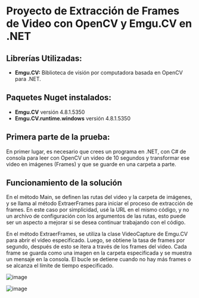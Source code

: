 # Proyecto de Extracción de Frames de Video con OpenCV y Emgu.CV en .NET

## Librerías Utilizadas:
- **Emgu.CV:** Biblioteca de visión por computadora basada en OpenCV para .NET.

## Paquetes Nuget instalados:
- **Emgu.CV** versión 4.8.1.5350
- **Emgu.CV.runtime.windows** versión 4.8.1.5350

## Primera parte de la prueba:

En primer lugar, es necesario que crees un programa en .NET, con C# de consola para leer con OpenCV un video de 10 segundos y transformar ese video en imágenes (Frames) y que se guarde en una carpeta a parte.

## Funcionamiento de la solución

En el método Main, se definen las rutas del video y la carpeta de imágenes, y se llama al método ExtraerFrames para iniciar el proceso de extracción de frames. En este caso por simplicidad, usé la URL en el mismo código, y no un archivo de configuración con los argumentos de las rutas, esto puede ser un aspecto a mejorar si se desea continuar trabajando con el código.

En el método ExtraerFrames, se utiliza la clase VideoCapture de Emgu.CV para abrir el video especificado. Luego, se obtiene la tasa de frames por segundo, después de esto se itera a través de los frames del video. Cada frame se guarda como una imagen en la carpeta especificada y se muestra un mensaje en la consola. El bucle se detiene cuando no hay más frames o se alcanza el límite de tiempo especificado.

![image](https://github.com/KevinJose37/SepararFrames/assets/108701677/b1bba0f7-177e-4ca2-beca-658a805b9951)

![image](https://github.com/KevinJose37/SepararFrames/assets/108701677/f8eaa9e2-5ab2-46a2-b2dd-c82c1d006a2b)

